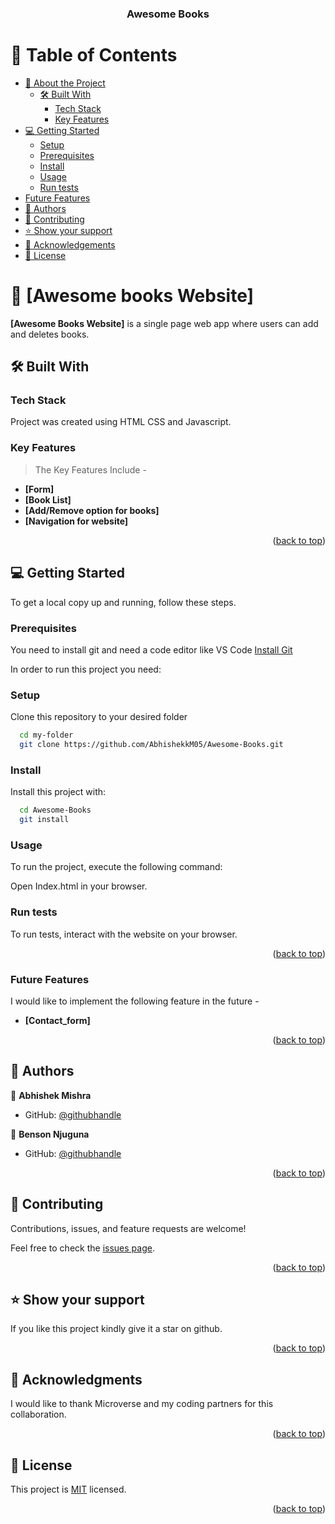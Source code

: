 <a name="readme-top"></a>

<div align="center">
  
<h3><b>Awesome Books</b></h3>

</div>

<!-- TABLE OF CONTENTS -->

# 📗 Table of Contents

- [📖 About the Project](#about-project)
  - [🛠 Built With](#built-with)
    - [Tech Stack](#tech-stack)
    - [Key Features](#key-features)
- [💻 Getting Started](#getting-started)
  - [Setup](#setup)
  - [Prerequisites](#prerequisites)
  - [Install](#install)
  - [Usage](#usage)
  - [Run tests](#run-tests)
- [Future Features](#future-features)
- [👥 Authors](#authors)
- [🤝 Contributing](#contributing)
- [⭐️ Show your support](#support)
- [🙏 Acknowledgements](#acknowledgements)
- [📝 License](#license)

<!-- PROJECT DESCRIPTION -->

# 📖 [Awesome books Website] <a name="about-project"></a>

**[Awesome Books Website]** is a single page web app where users can add and deletes books. 

## 🛠 Built With <a name="built-with"></a>

### Tech Stack <a name="tech-stack"></a>

Project was created using HTML CSS and Javascript.

<!-- Features -->

### Key Features <a name="key-features"></a>
> The Key Features Include -
- **[Form]**
- **[Book List]**
- **[Add/Remove option for books]**
- **[Navigation for website]**

<p align="right">(<a href="#readme-top">back to top</a>)</p>

<!-- GETTING STARTED -->

## 💻 Getting Started <a name="getting-started"></a>

To get a local copy up and running, follow these steps.

### Prerequisites
You need to install git and need a code editor like VS Code
[Install Git](https://git-scm.com/book/en/v2/Getting-Started-Installing-Git)

In order to run this project you need:

### Setup

Clone this repository to your desired folder

```sh
  cd my-folder
  git clone https://github.com/AbhishekkM05/Awesome-Books.git
```

### Install

Install this project with:

```sh
  cd Awesome-Books
  git install
```

### Usage

To run the project, execute the following command:

Open Index.html in your browser.
### Run tests

To run tests, interact with the website on your browser.

<p align="right">(<a href="#readme-top">back to top</a>)</p>

<!-- Features -->

### Future Features <a name="future-features"></a>
I would like to implement the following feature in the future -
- **[Contact_form]**

<p align="right">(<a href="#readme-top">back to top</a>)</p>

<!-- AUTHORS -->

## 👥 Authors <a name="authors"></a>

👤 **Abhishek Mishra**

- GitHub: [@githubhandle](https://github.com/AbhishekkM05)


👤 **Benson Njuguna**

- GitHub: [@githubhandle](https://github.com/Bennyjoez)

<p align="right">(<a href="#readme-top">back to top</a>)</p>
<!-- CONTRIBUTING -->

## 🤝 Contributing <a name="contributing"></a>

Contributions, issues, and feature requests are welcome!

Feel free to check the [issues page](https://github.com/AbhishekkM05/Awesome-Books/issues).

<p align="right">(<a href="#readme-top">back to top</a>)</p>

<!-- SUPPORT -->

## ⭐️ Show your support <a name="support"></a>

If you like this project kindly give it a star on github.

<p align="right">(<a href="#readme-top">back to top</a>)</p>

<!-- ACKNOWLEDGEMENTS -->

## 🙏 Acknowledgments <a name="acknowledgements"></a>

I would like to thank Microverse and my coding partners for this collaboration.

<p align="right">(<a href="#readme-top">back to top</a>)</p>

<!-- LICENSE -->

## 📝 License <a name="license"></a>

This project is [MIT](https://github.com/AbhishekkM05/Awesome-Books/blob/c7aede6c07c234c75711fa6e3337cc1f91ba4b7a/MIT.md) licensed.
<p align="right">(<a href="#readme-top">back to top</a>)</p>